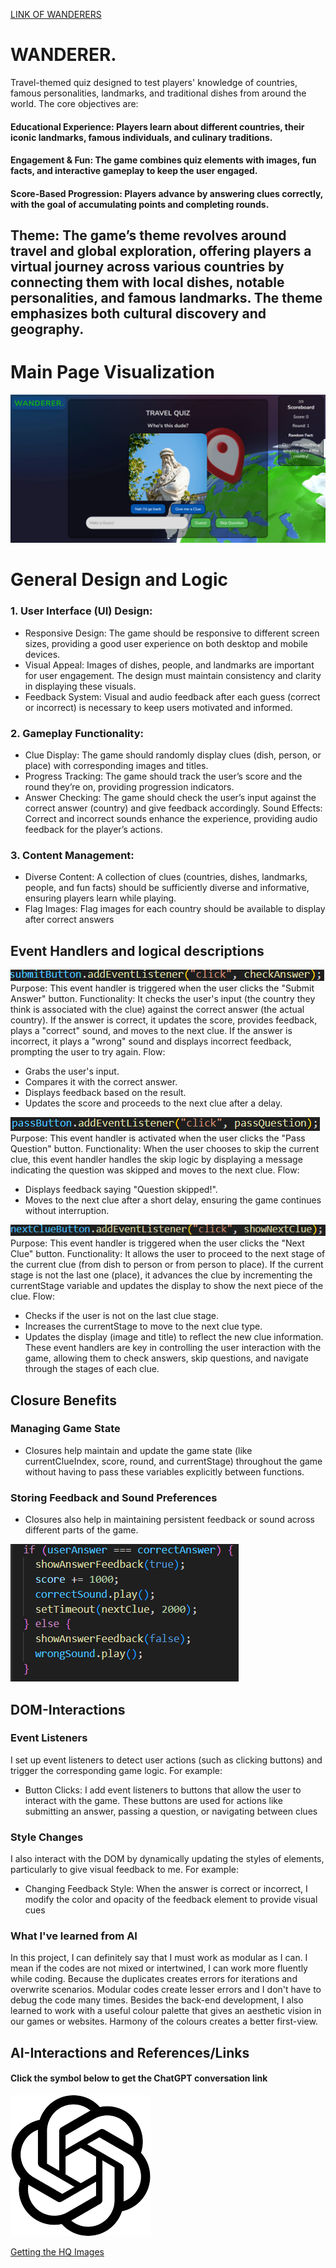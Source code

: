 [LINK OF WANDERERS](https://gmt-458-web-gis.github.io/geogame-bssaglam/)
# WANDERER. 

Travel-themed quiz designed to test players' knowledge of countries, famous personalities, landmarks, and traditional dishes from around the world. The core objectives are:

#### Educational Experience: Players learn about different countries, their iconic landmarks, famous individuals, and culinary traditions.
#### Engagement & Fun: The game combines quiz elements with images, fun facts, and interactive gameplay to keep the user engaged.
#### Score-Based Progression: Players advance by answering clues correctly, with the goal of accumulating points and completing rounds.

## Theme: The game’s theme revolves around travel and global exploration, offering players a virtual journey across various countries by connecting them with local dishes, notable personalities, and famous landmarks. The theme emphasizes both cultural discovery and geography.



# Main Page Visualization

![screenshot](screenshot-main.png)

# General Design and Logic 

### 1. User Interface (UI) Design:
* Responsive Design: The game should be responsive to different screen sizes, providing a good user experience on both desktop and mobile devices.
* Visual Appeal: Images of dishes, people, and landmarks are important for user engagement. The design must maintain consistency and clarity in displaying these visuals.
* Feedback System: Visual and audio feedback after each guess (correct or incorrect) is necessary to keep users motivated and informed.
### 2. Gameplay Functionality:
* Clue Display: The game should randomly display clues (dish, person, or place) with corresponding images and titles.
* Progress Tracking: The game should track the user’s score and the round they’re on, providing progression indicators.
* Answer Checking: The game should check the user’s input against the correct answer (country) and give feedback accordingly.
Sound Effects: Correct and incorrect sounds enhance the experience, providing audio feedback for the player’s actions.
### 3. Content Management:
* Diverse Content: A collection of clues (countries, dishes, landmarks, people, and fun facts) should be sufficiently diverse and informative, ensuring players learn while playing.
* Flag Images: Flag images for each country should be available to display after correct answers



## Event Handlers and logical descriptions

![screenshot](images/submit.png)
Purpose: This event handler is triggered when the user clicks the "Submit Answer" button.
Functionality: It checks the user's input (the country they think is associated with the clue) against the correct answer (the actual country). If the answer is correct, it updates the score, provides feedback, plays a "correct" sound, and moves to the next clue. If the answer is incorrect, it plays a "wrong" sound and displays incorrect feedback, prompting the user to try again.
Flow:
* Grabs the user's input.
* Compares it with the correct answer.
* Displays feedback based on the result.
* Updates the score and proceeds to the next clue after a delay.

![screenshot](images/pass.png)
Purpose: This event handler is activated when the user clicks the "Pass Question" button.
Functionality: When the user chooses to skip the current clue, this event handler handles the skip logic by displaying a message indicating the question was skipped and moves to the next clue.
Flow:
* Displays feedback saying "Question skipped!".
* Moves to the next clue after a short delay, ensuring the game continues without interruption.

![screenshot](images/next.png)
Purpose: This event handler is triggered when the user clicks the "Next Clue" button.
Functionality: It allows the user to proceed to the next stage of the current clue (from dish to person or from person to place). If the current stage is not the last one (place), it advances the clue by incrementing the currentStage variable and updates the display to show the next piece of the clue.
Flow:
* Checks if the user is not on the last clue stage.
* Increases the currentStage to move to the next clue type.
* Updates the display (image and title) to reflect the new clue information.
These event handlers are key in controlling the user interaction with the game, allowing them to check answers, skip questions, and navigate through the stages of each clue.


## Closure Benefits
### Managing Game State
* Closures help maintain and update the game state (like currentClueIndex, score, round, and currentStage) throughout the game without having to pass these variables explicitly between functions.


### Storing Feedback and Sound Preferences
* Closures also help in maintaining persistent feedback or sound across different parts of the game.

![screenshot](images/feedback.png)


## DOM-Interactions

### Event Listeners
I set up event listeners to detect user actions (such as clicking buttons) and trigger the corresponding game logic. For example:
* Button Clicks: I add event listeners to buttons that allow the user to interact with the game. These buttons are used for actions like submitting an answer, passing a question, or navigating between clues

### Style Changes
I also interact with the DOM by dynamically updating the styles of elements, particularly to give visual feedback to me. For example:
* Changing Feedback Style: When the answer is correct or incorrect, I modify the color and opacity of the feedback element to provide visual cues

### What I've learned from AI
In this project, I can definitely say that I must work as modular as I can. I mean if the codes are not mixed or intertwined, I can work more fluently while coding. Because the duplicates creates errors for iterations and overwrite scenarios. Modular codes create lesser errors and I don't have to debug the code many times. Besides the back-end development, I also learned to work with a useful colour palette that gives an aesthetic vision in our games or websites. Harmony of the colours creates a better first-view.

## AI-Interactions and References/Links

#### Click the symbol below to get the ChatGPT conversation link

[<img src="images/chatgpt.png">](https://chatgpt.com/share/675c70f2-faac-8006-befb-b02c37399746)


[Getting the HQ Images](https://unsplash.com)

